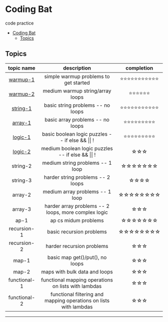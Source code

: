 # Coding Bat
code practice

- [Coding Bat](#coding-bat)
  - [Topics](#topics)

<!-- white star: ☆ | yellow star:⭐ -->
## Topics
topic name|description|completion
:-:|:-:|:-:
[warmup-1](./WarmUp01/README.md#codingbat---warmup-1)|simple warmup problems to get started|⭐⭐⭐⭐⭐⭐⭐⭐⭐⭐⭐
[warmup-2](./WarmUp02/README.md#codingbat---warmup-2)|medium warmup string/array loops|⭐⭐⭐⭐⭐⭐
[string-1](./String01/README.md#codingbat---string-1)|basic string problems -- no loops|⭐⭐⭐⭐⭐⭐⭐⭐⭐⭐⭐
[array-1](./Array01/README.md#codingbat---array-1)|basic array problems -- no loops|⭐⭐⭐⭐⭐⭐⭐⭐⭐
[logic-1](./Logic01/README.md#codingbat---logic-1)|basic boolean logic puzzles -- if else && \|\| !|⭐⭐⭐⭐⭐⭐⭐⭐⭐
[logic-2](./Logic02/README.md)|medium boolean logic puzzles -- if else && \|\| !|☆☆☆
string-2|medium string problems -- 1 loop|☆☆☆☆☆☆☆
string-3|harder string problems -- 2 loops|☆☆☆☆
array-2|medium array problems -- 1 loop|☆☆☆☆☆☆☆☆
array-3|harder array problems -- 2 loops, more complex logic|☆☆☆
ap-1|ap cs midum problems|☆☆☆☆☆☆☆
recursion-1|basic recursion problems|☆☆☆☆☆☆☆☆
recursion-2|harder recursion problems|☆☆☆
map-1|basic map get()/put(), no loops|☆☆☆
map-2|maps with bulk data and loops|☆☆☆
functional-1|functional mapping operations on lists with lambdas|☆☆☆
functional-2|functional filtering and mapping operations on lists with lambdas|☆☆☆
<hr>